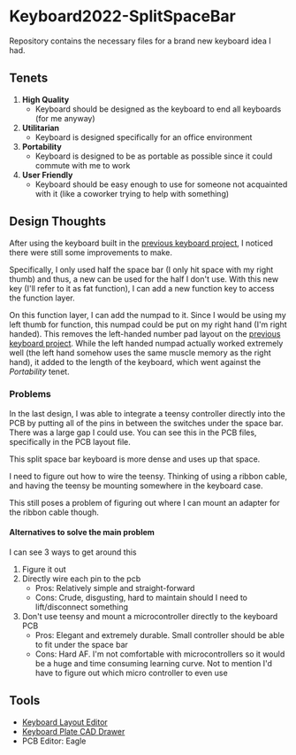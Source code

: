 # Keyboard2022-SplitSpaceBar

Repository contains the necessary files for a brand new keyboard idea I had. 

## Tenets

1. **High Quality**
    * Keyboard should be designed as the keyboard to end all keyboards (for me anyway)
1. **Utilitarian**
    * Keyboard is designed specifically for an office environment
1. **Portability**
    * Keyboard is designed to be as portable as possible since it could commute with me to work
1. **User Friendly**
    * Keyboard should be easy enough to use for someone not acquainted with it (like a coworker trying to help with something)

## Design Thoughts
After using the keyboard built in the [previous keyboard project](https://github.com/JonathanGWesterfield/Keyboard2019), I noticed there were still some improvements to make. 

Specifically, I only used half the space bar (I only hit space with my right thumb) and thus, a new can be used for the half I don't use. With this new key (I'll refer to it as fat function), I can add a new function key to access the function layer. 

On this function layer, I can add the numpad to it. Since I would be using my left thumb for function, this numpad could be put on my right hand (I'm right handed). This removes the left-handed number pad layout on the [previous keyboard project](https://github.com/JonathanGWesterfield/Keyboard2019). While the left handed numpad actually worked extremely well (the left hand somehow uses the same muscle memory as the right hand), it added to the length of the keyboard, which went against the _Portability_ tenet.

### Problems
In the last design, I was able to integrate a teensy controller directly into the PCB by putting all of the pins in between the switches under the space bar. There was a large gap I could use. You can see this in the PCB files, specifically in the PCB layout file.

This split space bar keyboard is more dense and uses up that space. 

I need to figure out how to wire the teensy. Thinking of using a ribbon cable, and having the teensy be mounting somewhere in the keyboard case. 

This still poses a problem of figuring out where I can mount an adapter for the ribbon cable though.

#### Alternatives to solve the main problem
I can see 3 ways to get around this

1. Figure it out
1. Directly wire each pin to the pcb
    * Pros: Relatively simple and straight-forward
    * Cons: Crude, disgusting, hard to maintain should I need to lift/disconnect something
1. Don't use teensy and mount a microcontroller directly to the keyboard PCB
    * Pros: Elegant and extremely durable. Small controller should be able to fit under the space bar
    * Cons: Hard AF. I'm not comfortable with microcontrollers so it would be a huge and time consuming learning curve. Not to mention I'd have to figure out which micro controller to even use

## Tools
* [Keyboard Layout Editor](http://www.keyboard-layout-editor.com)
* [Keyboard Plate CAD Drawer](http://builder.swillkb.com/) 
* PCB Editor: Eagle
